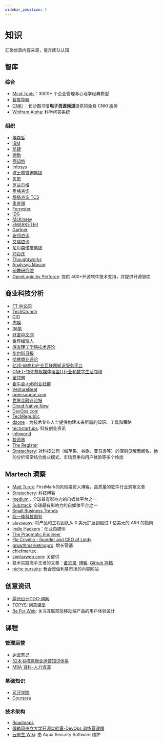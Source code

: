 ```yaml
---
sidebar_position: 4
---
```

 
# 知识

汇聚优质内容来源，提升团队认知

## 智库

### 综合

- [Mind Tools](https://www.mindtools.com/)：3000+ 个企业管理与心理学经典模型
- [智库导航](https://www.cciee.org.cn/zkdh.aspx?clmId=68)
- [CNKI](http://opac.changshalib.cn/opac/reader/login) ：长沙图书馆**电子资源频道**提供的免费 CNKI 服务
- [Wolfram Alpha](https://www.wolframalpha.com/): 科学问答系统

### 组织

- [埃森哲](https://www.accenture.com/cn-zh)
- [IBM](https://www.ibm.com/cn-zh)
- [凯捷](https://www.capgemini.com/cn-zh/)
- [德勤](https://www2.deloitte.com/cn/zh.html)
- [高知特](https://www.cognizant.com/)
- [Infosys](https://www.infosys.com/cn/)
- [波士顿咨询集团](https://www.bcg.com/)
- [贝恩](https://www.bain.cn/)
- [罗兰贝格](https://www.rolandberger.com/)
- [奥纬咨询](https://www.oliverwyman.cn/)
- [塔塔咨询 TCS](https://www.tcs.com/cn-zh)
- [麦肯锡](https://www.mckinsey.com.cn/)
- [Forrester](https://www.forrester.com/)
- [IDG](https://www.idg.com/)
- [McKinsey](https://www.mckinsey.com.cn/)
- [EMARKETER](https://www.emarketer.com/)
- [Gartner](https://www.gartner.com/cn)
- [安邦咨询](http://www.anbound.com.cn/)
- [艾瑞咨询](https://www.iresearch.com.cn/)
- [尼尔森诺曼集团](https://www.nngroup.com/)
- [邓白氏](https://www.dnb.com/)
- [Thoughtworks](https://www.thoughtworks.com/)
- [Analysys Mason](https://www.analysysmason.com/)
- [前瞻研究院](https://bg.qianzhan.com/)
- [OpenLogic by Perforce](https://www.openlogic.com): 提供 400+开源软件技术支持，并提供开源智库

## 商业科技分析

- [FT 中文网](https://www.ftchinese.com/)
- [TechCrunch](https://techcrunch.com/)
- [CIO](https://www.cio.com/cloud-computing/)
- [虎嗅](https://www.huxiu.com/)
- [36氪](https://36kr.com/)
- [财富中文网](https://www.fortunechina.com/)
- [世界经理人](https://www.icxo.com/)
- [麻省理工学院技术评论](https://www.technologyreview.com/)
- [华尔街日报](https://cn.wsj.com/)
- [哈佛商业评论](https://www.ebusinessreview.cn/)
- [亿邦-电商和产业互联网知识服务平台](https://www.ebrun.com/)
- [CNET-领先旗舰媒体覆盖IT行业和数字生活领域](https://www.cnet.com/)
- [至顶网](https://www.zhiding.cn/)
- [崔牛会-toB创业社群](https://www.cuiniuhui.com/)
- [VentureBeat](https://venturebeat.com/)
- [opensource.com](https://opensource.com/)
- [世界金融评论报](https://worldfinancialreview.com/)
- [Cloud Native Now](https://cloudnativenow.com/)
- [DevOps.com](https://devops.com/)
- [TechRepublic](https://www.techrepublic.com/)
- [dzone](https://dzone.com/)：为技术专业人士提供构建未来所需的知识、工具和策略
- [techstartups](https://techstartups.com/): 科技创业资讯
- [infoworld](https://www.infoworld.com/)
- [投资界](https://www.pedaily.cn/)
- [The Register](https://www.theregister.com/)
- [Stratechery](https://stratechery.com/): 对科技公司（如苹果、谷歌、亚马逊等）的深刻见解而闻名，他的分析常常结合商业模式、市场竞争和用户体验等多个维度


## Martech 洞察

- [Matt Turck](https://mattturck.com/): FirstMark的风险投资人博客，高质量的软件行业洞察文章
- [Stratechery](https://stratechery.com/): 科技博客
- [medium](https://medium.com/)：全球最有影响力的自媒体平台之一
- [Substack](https://substack.com/): 全球最有影响力的自媒体平台之一
- [Small Business Trends](https://smallbiztrends.com/)
- [阮一峰科技周刊](https://www.ruanyifeng.com/)
- [staysaasy](https://staysaasy.com/): 将产品和工程团队从 0 美元扩展到超过 1 亿美元的 ARR 的指南
- [Indie Hackers](https://www.indiehackers.com/)：创业自媒体
- [The Pragmatic Engineer](https://blog.pragmaticengineer.com/)
- [Flo Crivello - founder and CEO of Lindy](https://flocrivello.com/)
- [growthmarketingpro](https://www.growthmarketingpro.com/blog/): 增长营销
- [chiefmartec](https://chiefmartec.com/)
- [similarweb.com](https://www.similarweb.com/blog/zh/): 关键词
- 技术实践高手王垠的文章：[备忘录](https://yinwang1.substack.com/archive?sort=top), [博客](https://www.yinwang.org/), [Github 存档](https://github.com/AlexiaChen/YinWangBak)
- [niche pursuits](https://www.nichepursuits.com/): 教会您做利基市场的内容网站

## 创意资讯

- [腾讯设计CDC-洞察](https://cdc.tencent.com/percipience)
- [TOPYS-创意课堂](https://www.topys.cn/minds/all_class)
- [Be For Web](https://beforweb.com/): 关注互联网及移动端产品的用户体验设计

## 课程

### 管理运营

* [运营笔记](https://www.yunyingbiji.cn/)
* [52本书搭建商业运营知识体系](https://www.yuque.com/yichu/biz/nch79o#ApvG)
* [MBA 百科-人力资源](https://wiki.mbalib.com/wiki/Portal:%E4%BA%BA%E5%8A%9B%E8%B5%84%E6%BA%90)

### 基础知识

- [可汗学院](https://zh.khanacademy.org/)
- [Coursera](https://www.coursera.org/)

### 技术架构

- [Roadmaps](https://roadmap.sh/)
- [俄勒冈州立大学开源实验室-DevOps 训练营课程](http://devopsbootcamp.osuosl.org/index.html)
- [云原生 Wiki](https://www.aquasec.com/cloud-native-academy/): 由 Aqua Security Software 维护
